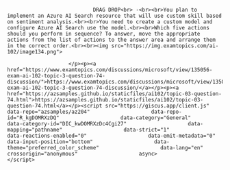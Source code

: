 <p class="card-text">
							
								DRAG DROP<br> -<br><br>You plan to implement an Azure AI Search resource that will use custom skill based on sentiment analysis.<br><br>You need to create a custom model and configure Azure AI Search use the model.<br><br>Which five actions should you perform in sequence? To answer, move the appropriate actions from the list of actions to the answer area and arrange them in the correct order.<br><br><img src="https://img.examtopics.com/ai-102/image134.png">
							
						</p><p><a href="https://www.examtopics.com/discussions/microsoft/view/135056-exam-ai-102-topic-3-question-74-discussion/">https://www.examtopics.com/discussions/microsoft/view/135056-exam-ai-102-topic-3-question-74-discussion/</a></p><p><a href="https://azsamples.github.io/staticfiles/ai102/topic-03-question-74.html">https://azsamples.github.io/staticfiles/ai102/topic-03-question-74.html</a></p><script src="https://giscus.app/client.js"                    data-repo="azsamples/az204"                    data-repo-id="R_kgDOMRXzDQ"                    data-category="General"                    data-category-id="DIC_kwDOMRXzDc4Cgi27"                    data-mapping="pathname"                    data-strict="1"                    data-reactions-enabled="0"                    data-emit-metadata="0"                    data-input-position="bottom"                    data-theme="preferred_color_scheme"                    data-lang="en"                    crossorigin="anonymous"                    async>                    </script>